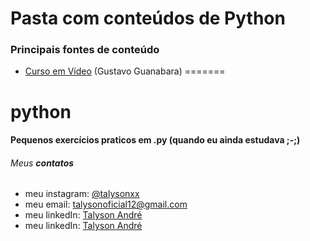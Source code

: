 # Pasta com conteúdos de Python

### Principais fontes de conteúdo

* [Curso em Vídeo](https://www.youtube.com/watch?v=S9uPNppGsGo&list=PLvE-ZAFRgX8hnECDn1v9HNTI71veL3oW0) (Gustavo Guanabara)
=======
# python

#### Pequenos exercícios praticos em .py (quando eu ainda estudava ;-;)

###### Meus **contatos**

  * meu instagram: [@talysonxx](https://instagram.com/talysonxx)
  * meu email: talysonoficial12@gmail.com
  * meu linkedIn:  [Talyson André](https://www.linkedin.com/in/talyson-andré-101897170/)
  * meu linkedIn:  [Talyson André](https://www.linkedin.com/in/talyson-andre-101897170/)
